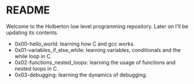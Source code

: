 # README

Welcome to the Holberton low level programming repository. Later on I'll be updating its contents.

 - 0x00-hello_world: learning how C and gcc works.
 - 0x01-variables_if_else_while: learning variables, conditionals and the while loop in C.
 - 0x02-functions_nested_loops: learning the usage of functions and nested loops in C.
 - 0x03-debugging: learning the dynamics of debugging.